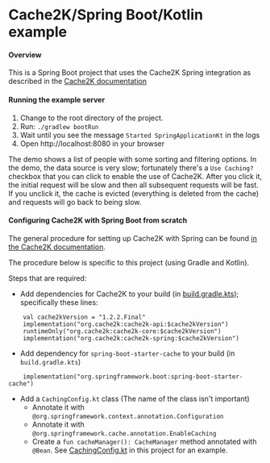 # Cache2K/Spring Boot/Kotlin example
#### Overview ####
This is a Spring Boot project that uses the Cache2K Spring integration 
as described in the [Cache2K documentation](https://cache2k.org/docs/latest/user-guide.html#spring)

#### Running the example server ####
1. Change to the root directory of the project.
2. Run: `./gradlew bootRun`
3. Wait until you see the message `Started SpringApplicationKt` in the logs
4. Open http://localhost:8080 in your browser

The demo shows a list of people with some sorting and filtering options.
In the demo, the data source is very slow; fortunately there's a `Use Caching?` checkbox
that you can click to enable the use of Cache2K.  After you click it, the initial
request will be slow and then all subsequent requests will be fast.  If you unclick
it, the cache is evicted (everything is deleted from the cache) and requests
will go back to being slow.

#### Configuring Cache2K with Spring Boot from scratch ####
The general procedure for setting up Cache2K with Spring can be found [in the Cache2K documentation](https://cache2k.org/docs/latest/user-guide.html#spring).

The procedure below is specific to this project (using Gradle and Kotlin).

Steps that are required:
- Add dependencies for Cache2K to your build (in [build.gradle.kts](https://github.com/dashfwd/kotlin-cache2k-spring/blob/master/build.gradle.kts)); specifically these lines:
```
	val cache2kVersion = "1.2.2.Final"
   	implementation("org.cache2k:cache2k-api:$cache2kVersion")
   	runtimeOnly("org.cache2k:cache2k-core:$cache2kVersion")
   	implementation("org.cache2k:cache2k-spring:$cache2kVersion")  
```
- Add dependency for `spring-boot-starter-cache` to your build (in `build.gradle.kts`)
```
   	implementation("org.springframework.boot:spring-boot-starter-cache")
```
- Add a `CachingConfig.kt` class (The name of the class isn't important)
    - Annotate it with `@org.springframework.context.annotation.Configuration`
    - Annotate it with `@org.springframework.cache.annotation.EnableCaching`
    - Create a `fun cacheManager(): CacheManager` method annotated with `@Bean`.  See
       [CachingConfig.kt](https://github.com/dashfwd/kotlin-cache2k-spring/blob/master/src/main/kotlin/dashfwd/CachingConfig.kt) in this project for an example.
  
  
  